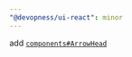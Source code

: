 ```yaml
---
"@devopness/ui-react": minor
---
```


add [`components#ArrowHead`](./src/components/Primitives/ArrowHead/ArrowHead.tsx)
